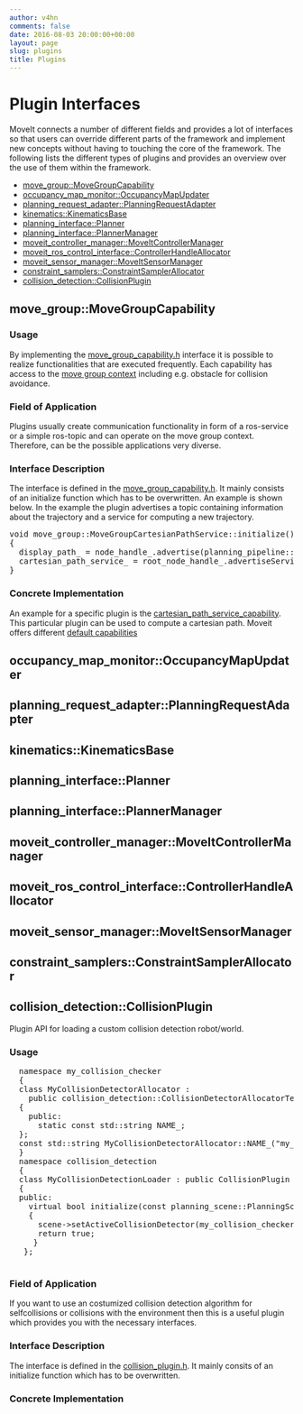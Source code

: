 ```yaml
---
author: v4hn
comments: false
date: 2016-08-03 20:00:00+00:00
layout: page
slug: plugins
title: Plugins
---
```


# Plugin Interfaces

MoveIt connects a number of different fields and provides a lot of interfaces so that users can override different parts of the framework and implement new concepts without having to touching the core of the framework.
The following lists the different types of plugins and provides an overview over the use of them within the framework.

* [move_group::MoveGroupCapability](#MoveGroupCapability)
* [occupancy_map_monitor::OccupancyMapUpdater](#OccupancyMapUpdater)
* [planning_request_adapter::PlanningRequestAdapter](#PlanningRequestAdapter)
* [kinematics::KinematicsBase](#KinematicsBase)
* [planning_interface::Planner](#Planner)
* [planning_interface::PlannerManager](#PlannerManager)
* [moveit_controller_manager::MoveItControllerManager](#MoveItControllerManager)
* [moveit_ros_control_interface::ControllerHandleAllocator](#ControllerHandleAllocator)
* [moveit_sensor_manager::MoveItSensorManager](#MoveItSensorManager)
* [constraint_samplers::ConstraintSamplerAllocator](#ConstraintSamplerAllocator)
* [collision_detection::CollisionPlugin](#CollisionPlugin)

<a name="MoveGroupCapability"></a>
## move_group::MoveGroupCapability

### Usage

By implementing the [move_group_capability.h](https://github.com/ros-planning/moveit/blob/kinetic-devel/moveit_ros/move_group/include/moveit/move_group/move_group_capability.h) interface it is possible to realize functionalities that are executed frequently. Each capability has access to the [move group context](https://github.com/ros-planning/moveit/blob/kinetic-devel/moveit_ros/move_group/include/moveit/move_group/move_group_context.h) including e.g. obstacle for collision avoidance.

### Field of Application

Plugins usually create communication functionality in form of a ros-service or a simple ros-topic and can operate on the move group context. Therefore, can be the possible applications very diverse.

### Interface Description

The interface is defined in the [move_group_capability.h](https://github.com/ros-planning/moveit/blob/kinetic-devel/moveit_ros/move_group/include/moveit/move_group/move_group_capability.h). It mainly consists of an initialize function which has to be overwritten. An example is shown below. In the example the plugin advertises a topic containing information about the trajectory and a service for computing a new trajectory.  

<PRE>
void move_group::MoveGroupCartesianPathService::initialize()
{
  display_path_ = node_handle_.advertise<moveit_msgs::DisplayTrajectory>(planning_pipeline::PlanningPipeline::DISPLAY_PATH_TOPIC, 10, true);
  cartesian_path_service_ = root_node_handle_.advertiseService(CARTESIAN_PATH_SERVICE_NAME, &MoveGroupCartesianPathService::computeService, this);
}
</PRE>

### Concrete Implementation

An example for a specific plugin is the [cartesian_path_service_capability](https://github.com/ros-planning/moveit/blob/kinetic-devel/moveit_ros/move_group/src/default_capabilities/cartesian_path_service_capability.cpp). This particular plugin can be used to compute a cartesian path. Moveit offers different [default capabilities](https://github.com/ros-planning/moveit/tree/kinetic-devel/moveit_ros/move_group/src/default_capabilities) 

<a name="OccupancyMapUpdater"></a>
## occupancy_map_monitor::OccupancyMapUpdater
<a name="PlanningRequestAdapter"></a>
## planning_request_adapter::PlanningRequestAdapter
<a name="KinematicsBase"></a>
## kinematics::KinematicsBase
<a name="Planner"></a>
## planning_interface::Planner
<a name="PlannerManager"></a>
## planning_interface::PlannerManager
<a name="MoveItControllerManager"></a>
## moveit_controller_manager::MoveItControllerManager
<a name="ControllerHandleAllocator"></a>
## moveit_ros_control_interface::ControllerHandleAllocator
<a name="MoveItSensorManager"></a>
## moveit_sensor_manager::MoveItSensorManager
<a name="ConstraintSamplerAllocator"></a>
## constraint_samplers::ConstraintSamplerAllocator
<a name="CollisionPlugin"></a>
## collision_detection::CollisionPlugin

Plugin API for loading a custom collision detection robot/world.

### Usage

 <PRE>
  namespace my_collision_checker
  {
  class MyCollisionDetectorAllocator :
    public collision_detection::CollisionDetectorAllocatorTemplate<MyCollisionWorld, MyCollisionRobot, MyCollisionDetectorAllocator>
  {
    public:
      static const std::string NAME_;
  };
  const std::string MyCollisionDetectorAllocator::NAME_("my_checker");
  }
  namespace collision_detection
  {
  class MyCollisionDetectionLoader : public CollisionPlugin
  {
  public:
    virtual bool initialize(const planning_scene::PlanningScenePtr& scene, bool exclusive) const
    {
      scene->setActiveCollisionDetector(my_collision_checker::MyCollisionDetectorAllocator::create(), exclusive);
      return true;
     }
   };
 </PRE>

### Field of Application

If you want to use an costumized collision detection algorithm for selfcollisions or collisions with the environment then this is a useful plugin which provides you with the necessary interfaces.

### Interface Description

The interface is defined in the [collision_plugin.h](https://github.com/ros-planning/moveit/blob/kinetic-devel/moveit_core/collision_detection/include/moveit/collision_detection/collision_plugin.h). It mainly consits of an initialize function which has to be overwritten.

### Concrete Implementation
